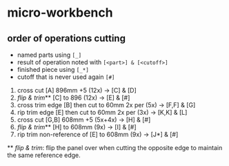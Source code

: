 # micro-workbench

## order of operations cutting

- named parts using `[_]` 
- result of operation noted with `[<part>] & [<cutoff>]`
- finished piece using `[_*]`
- cutoff that is never used again `[#]`

1. cross cut [A] 896mm +5 (12x) -> [C] & [D]
2. _flip & trim_** [C] to 896 (12x) -> [E] & [#]
3. cross trim edge [B] then cut to 60mm 2x per (5x) -> [F,F] & [G]
4. rip trim edge [E] then cut to 60mm 2x per (3x) -> [K,K] & [L]
4. cross cut [G,B] 608mm +5 (5x+4x) -> [H] & [#]
5. _flip & trim_** [H] to 608mm (9x) -> [I] & [#]
6. rip trim non-reference of [E] to 608mm (9x) -> [J*] & [#]

** _flip & trim_: flip the panel over when cutting the opposite edge to maintain the same reference edge.
